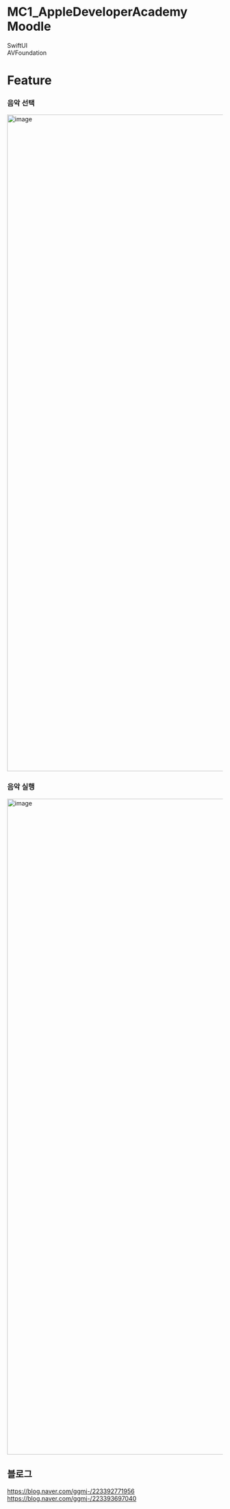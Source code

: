 # MC1_AppleDeveloperAcademy Moodle
SwiftUI<br/>
AVFoundation

# Feature
### 음악 선택
<img width="1534" alt="image" src="https://github.com/leewanjae/MC1_AppleDeveloperAcademy/assets/124972698/bcd9cf44-433c-44d0-8fe7-21bd0b1ff9e9">

### 음악 실행
<img width="1532" alt="image" src="https://github.com/leewanjae/MC1_AppleDeveloperAcademy/assets/124972698/735b2f6f-e431-4ce1-ad7a-b083897a2f67">

## 블로그
https://blog.naver.com/ggmj-/223392771956<br/>
https://blog.naver.com/ggmj-/223393697040
